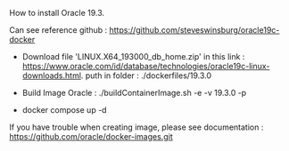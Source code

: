How to install Oracle 19.3.

Can see reference github : https://github.com/steveswinsburg/oracle19c-docker

- Download file 'LINUX.X64_193000_db_home.zip' in this link : https://www.oracle.com/id/database/technologies/oracle19c-linux-downloads.html.
puth in folder : ./dockerfiles/19.3.0

- Build Image Oracle : ./buildContainerImage.sh -e -v 19.3.0 -p

- docker compose up -d

If you have trouble when creating image, please see documentation : https://github.com/oracle/docker-images.git

